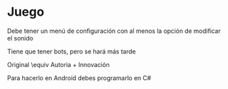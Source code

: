# Juego

Debe tener un menú de configuración con al menos la opción de modificar el sonido

Tiene que tener bots, pero se hará más tarde

Original \equiv Autoria + Innovación

Para hacerlo en Android debes programarlo en C#

